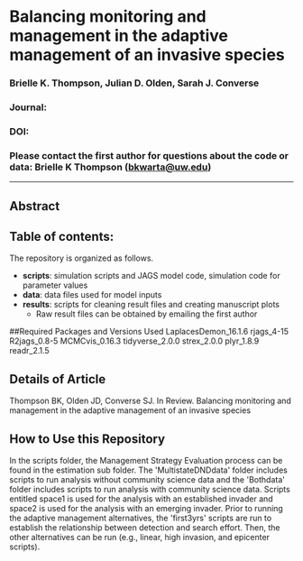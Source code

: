 # Balancing monitoring and management in the adaptive management of an invasive species

### Brielle K. Thompson, Julian D. Olden, Sarah J. Converse

### Journal: 

### DOI: 

### Please contact the first author for questions about the code or data: Brielle K Thompson (bkwarta@uw.edu)

__________________________________________________________________________________________________________________________________________

## Abstract


## Table of contents: 
The repository is organized as follows. 

* **scripts**: simulation scripts and JAGS model code, simulation code for parameter values
* **data**: data files used for model inputs
* **results**: scripts for cleaning result files and creating manuscript plots
  + Raw result files can be obtained by emailing the first author


##Required Packages and Versions Used
LaplacesDemon_16.1.6
rjags_4-15
R2jags_0.8-5
MCMCvis_0.16.3
tidyverse_2.0.0
strex_2.0.0
plyr_1.8.9
readr_2.1.5

## Details of Article
Thompson BK, Olden JD, Converse SJ. In Review. Balancing monitoring and management in the adaptive management of an invasive species

## How to Use this Repository
In the scripts folder, the Management Strategy Evaluation process can be found in the estimation sub folder. The 'MultistateDNDdata' folder includes scripts to run analysis without community science data and the 'Bothdata' folder includes scripts to run analysis with community science data. Scripts entitled space1 is used for the analysis with an established invader and space2 is used for the analysis with an emerging invader. Prior to running the adaptive management alternatives, the 'first3yrs' scripts are run to establish the relationship between detection and search effort. Then, the other alternatives can be run (e.g., linear, high invasion, and epicenter scripts). 
